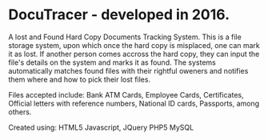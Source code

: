 # DocuTracer - developed in 2016.

A lost and Found Hard Copy Documents Tracking System. 
This is a file storage system, upon which once the hard copy is misplaced, one can mark it as lost.
If another person comes accross the hard copy, they can input the file's details on the system and marks it as found.
The systems automatically matches found files with their rightful oweners and notifies them where and how to pick their lost files.

Files accepted include: Bank ATM Cards, Employee Cards, Certificates, Official letters with reference numbers, National ID cards, Passports, among others.

Created using:
HTML5
Javascript, JQuery
PHP5
MySQL
